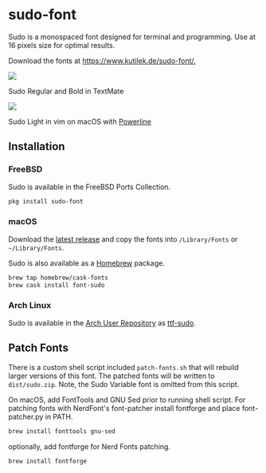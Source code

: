 # sudo-font

Sudo is a monospaced font designed for terminal and programming. Use at 16 pixels size for optimal results.

Download the fonts at <https://www.kutilek.de/sudo-font/.>

<img src="https://raw.github.com/jenskutilek/sudo-font/master/images/sudo-textmate-py.png">

Sudo Regular and Bold in TextMate

<img src="https://raw.github.com/jenskutilek/sudo-font/master/images/sudo-light-powerline.png">

Sudo Light in vim on macOS with [Powerline](https://github.com/powerline/powerline)

## Installation

### FreeBSD

Sudo is available in the FreeBSD Ports Collection.

```sh
pkg install sudo-font
```

### macOS

Download the [latest release](https://www.kutilek.de/download/sudo.zip) and copy the fonts into `/Library/Fonts` or `~/Library/Fonts`.

Sudo is also available as a [Homebrew](https://brew.sh/) package.

```sh
brew tap homebrew/cask-fonts
brew cask install font-sudo
```

### Arch Linux

Sudo is available in the [Arch User Repository](https://wiki.archlinux.org/index.php/Arch_User_Repository) as [ttf-sudo](https://aur.archlinux.org/packages/ttf-sudo).

## Patch Fonts

There is a custom shell script included `patch-fonts.sh` that will rebuild larger versions of this font. The patched fonts will be written to `dist/sudo.zip`. Note, the Sudo Variable font is omitted from this script.

On macOS, add FontTools and GNU Sed prior to running shell script. For patching fonts with NerdFont's font-patcher install fontforge and place font-patcher.py in PATH.

```sh
brew install fonttools gnu-sed
```

optionally, add fontforge for Nerd Fonts patching.

```sh
brew install fontforge
```
